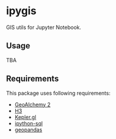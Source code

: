 # ipygis
GIS utils for Jupyter Notebook.

## Usage
TBA


## Requirements
This package uses following requirements:
* [GeoAlchemy 2](https://geoalchemy-2.readthedocs.io/en/latest/)
* [H3](https://h3geo.org)
* [Kepler.gl](https://github.com/keplergl/kepler.gl/tree/master/bindings/kepler.gl-jupyter)
* [ipython-sql](https://pypi.org/project/ipython-sql/)
* [geopandas](https://geopandas.org/)

